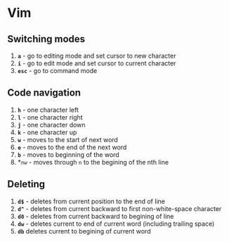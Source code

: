 # Vim

## Switching modes
1. **`a`** - go to editing mode and set cursor to new character
1. **`i`** - go to edit mode and set cursor to current character
1. **`esc`** - go to command mode

## Code navigation
1. **`h`** - one character left
1. **`l`** - one character right
1. **`j`** - one character down
1. **`k`** - one character up
1. **`w`** - moves to the start of next word
1. **`e`** - moves to the end of the next word
1. **`b`** - moves to beginning of the word
1. **`nw`* - moves through `n` to the begining of the nth line

## Deleting
1. **`d$`** - deletes from current position to the end of line
1. **`d^`** - deletes from current backward to first non-white-space character
1. **`d0`** - deletes from current backward to begining of line
1. **`dw`** - deletes current to end of current word (including trailing space) 
1. **`db`** deletes current to begining of current word


